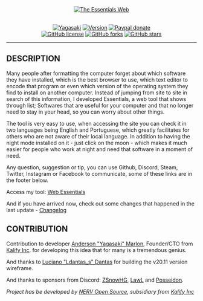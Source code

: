 <div align="center">
  <a href="https://yagasakii.github.io/webessentials/" target="_blank"><img src="https://github.com/Yagasaki7K/webessentials/blob/master/public/image/Logo%20v2.png?raw=true" alt="The Essentials Web"/></a><br><br>

[![Yagasaki](https://img.shields.io/badge/Yagasaki-Web%20Essentials-7159c1)](https://github.com/Yagasaki7K/webessentials/)
[![Version](https://img.shields.io/badge/Version-20.11-brightgreen)](https://github.com/Yagasaki7K/webessentials/)
[![Paypal donate](https://img.shields.io/badge/Paypal-donate-yellow.svg)](https://www.paypal.com/cgi-bin/webscr?cmd=_donations&business=BGK9ZCFE6G4C8&currency_code=BRL&source=url)<br>
[![GitHub license](https://img.shields.io/github/license/Yagasaki7K/webessentials)](https://github.com/Yagasaki7K/webessentials/blob/master/LICENSE)
[![GitHub forks](https://img.shields.io/github/forks/Yagasaki7K/webessentials)](https://github.com/Yagasaki7K/webessentials/network)
[![GitHub stars](https://img.shields.io/github/stars/Yagasaki7K/webessentials)](https://github.com/Yagasaki7K/webessentials/stargazers)

</div>

---

## DESCRIPTION
Many people after formatting the computer forget about which software they have installed, which is the best browser to use, which text editor to encode that program or even which version of the operating system they find to install on another computer. Instead of jumping from site to site in search of this information, I developed Essentials, a web tool that shows through list; Softwares that are useful for your computer and that no longer need to stay in your head, so you can worry about other things.

The tool is very easy to use, when accessing the site you can check it in two languages being English and Portuguese, which greatly facilitates for others who are not aware of their local language. In addition to having the night mode installed on it - just click on the moon - which makes it much easier for people who work at night and need that software in a moment of need.

Any question, suggestion or tip, you can use Github, Discord, Steam, Twitter, Instagram or Facebook to communicate, some of these links are in the footer below.

Access my tool: <a href="https://webessentials.netlify.com/" target="_blank">Web Essentials</a>

And if you have arrived now, check out some changes that happened in the last update - <a href="https://github.com/Yagasakii/webessentials/blob/master/Changelog.md">Changelog</a>

## CONTRIBUTION 
Contribution to developer <a href="https://github.com/yagasaki7k" target="_blank">Anderson "Yagasaki" Marlon</a>, Founder/CTO from <a href="http://kalify.netlify.com" target="_blank">Kalify Inc</a>. for developing this idea that for many is a tremendous genius.

And thanks to <a href="https://github.com/ldantas-s" target="_blank">Luciano "Ldantas_s" Dantas</a> for building the v20.11 version wireframe.

And thanks to sponsors from Discord: <a href="https://github.com/theodoro28" target="_blank">ZSnowHG</a>, <a href="https://github.com/LawliL" target="_blank">LawL</a> and <a href="https://github.com/Posseidon0110" target="_blank">Posseidon</a>.

<i>Project has be developed by <a href="https://discord.gg/CDhyCjP" target="_blank">NERV Open Source</a>, subsidiary from <a href="http://kalify.netlify.com" target="_blank">Kalify Inc</a></i>
